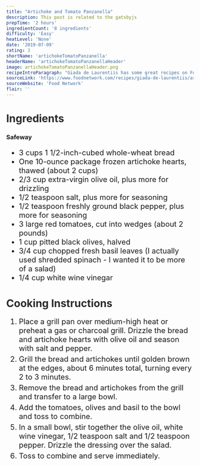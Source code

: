 ```yaml
---
title: "Artichoke and Tomato Panzanella"
description: This post is related to the gatsbyjs
prepTime: '2 hours'
ingredientCount: '8 ingredients'
difficulty: 'Easy'
heatLevel: 'None'
date: '2019-07-09'
rating: 3
shortName: 'artichokeTomatoPanzanella'
headerName: 'artichokeTomatoPanzanellaHeader'
image: artichokeTomatoPanzanellaHeader.png
recipeIntroParagraph: "Giada de Laurentiis has some great recipes on FoodNetwork.com, and this was another of her's. It looked intriguing and I hadn't made anything with artichoke before, so I decided to give it a shot. It turned out okay. Not the best thing I've made, but very heathly. There's always a correlation between how good something tastes and how unhealthy it is. I didn't realize until after I was done making the meal that the bread cubes are supposed to be the crutons of the salad. I wasn't able to get them as crunchy as I would have wanted, and will leave them on the grill or use the broiler next time."
sourceLink: 'https://www.foodnetwork.com/recipes/giada-de-laurentiis/artichoke-and-tomato-panzanella-recipe-1937239'
sourceWebsite: 'Food Network'
flair: ''
---
```

<h1 style="color: #2B2B2B;">Ingredients</h1>

<h3>Safeway</h3>
<ul style="font-size: 20px;">
    <li>3 cups 1 1/2-inch-cubed whole-wheat bread</li>
    <li>One 10-ounce package frozen artichoke hearts, thawed (about 2 cups)</li>
    <li>2/3 cup extra-virgin olive oil, plus more for drizzling</li>
    <li>1/2 teaspoon salt, plus more for seasoning</li>
    <li>1/2 teaspoon freshly ground black pepper, plus more for seasoning</li>
    <li>3 large red tomatoes, cut into wedges (about 2 pounds)</li>
    <li>1 cup pitted black olives, halved</li>
    <li>3/4 cup chopped fresh basil leaves (I actually used shredded spinach - I wanted it to be more of a salad)</li>
    <li>1/4 cup white wine vinegar</li>
</ul>

<h1 style="color: #2B2B2B; margin-top: 40px;">Cooking Instructions</h1>
<ol style="font-size: 20px" className="cookingInstructionsOL">
    <li style="margin: 5px 0;">Place a grill pan over medium-high heat or preheat a gas or charcoal grill. Drizzle the bread and artichoke hearts with olive oil and season with salt and pepper.</li>
    <li style="margin: 5px 0;">Grill the bread and artichokes until golden brown at the edges, about 6 minutes total, turning every 2 to 3 minutes.</li>
    <li style="margin: 5px 0;">Remove the bread and artichokes from the grill and transfer to a large bowl.</li>
    <li style="margin: 5px 0;">Add the tomatoes, olives and basil to the bowl and toss to combine.</li>
    <li style="margin: 5px 0;">In a small bowl, stir together the olive oil, white wine vinegar, 1/2 teaspoon salt and 1/2 teaspoon pepper. Drizzle the dressing over the salad.</li>
    <li style="margin: 5px 0;">Toss to combine and serve immediately.</li>
</ol>